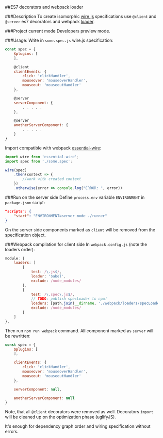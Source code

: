 ##ES7 decorators and webpack loader

###Description
To create isomorphic [wire.js](https://github.com/cujojs/wire) specifications use `@client` and `@server` es7 decorators and webpack [loader](https://github.com/designeng/wire-decorators/blob/master/webpack/loaders/specLoader.js).

###Project current mode
Developers preview mode.


###Usage:
Write in `some.spec.js` wire.js specification:

```js
const spec = {
    $plugins: [
    ],

    @client
    clientEvents: {
        click: 'clickHandler',
        mouseover: 'mouseoverHandler',
        mouseout: 'mouseoutHandler'
    },

    @server
    serverComponent: {
        . . . . . 
    },

    @server
    anotherServerComponent: {
        . . . . . 
    }
}
```
Import compatible with webpack [essential-wire](https://github.com/designeng/essential-wire):
```js
import wire from 'essential-wire';
import spec from './some.spec';

wire(spec)
    .then(context => {
        //work with created context
    })
    .otherwise(error => console.log("ERROR: ", error))
```

###Run on the server side
Define `process.env` variable `ENVIRONMENT` in `package.json` script:
```json
"scripts": {
    "start": "ENVIRONMENT=server node ./runner"
}
```
On the server side components marked as `client` will be removed from the specification object.

###Webpack compilation for client side
In `webpack.config.js` (note the loaders order):

```js
module: {
    loaders: [
        {
            test: /\.js$/,
            loader: 'babel',
            exclude: /node_modules/
        },
        {   
            test: /\.spec\.js$/,
            // TODO: publish specLoader to npm!
            loaders: [path.join(__dirname, './webpack/loaders/specLoader.js')],
            exclude: /node_modules/
        }
    ]
},
```
Then run `npm run webpack` command. All component marked as `server` will be rewritten:
```js
const spec = {
    $plugins: [
    ],

    clientEvents: {
        click: 'clickHandler',
        mouseover: 'mouseoverHandler',
        mouseout: 'mouseoutHandler'
    },

    serverComponent: null,

    anotherServerComponent: null
}
```
Note, that all `@client` decorators were removed as well. Decorators `import` will be cleaned up on the optimization phase (uglifyJS).

It's enough for dependency graph order and wiring specification without errors.